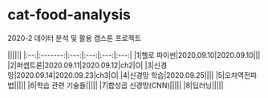 # cat-food-analysis
2020-2 데이터 분석 및 활용 캡스톤 프로젝트


||||||
|:--:|:-------:|:---:|:---:|:---:|:---:|
|1|헬로 파이썬|2020.09.10|2020.09.10|||
|2|퍼셉트론|2020.09.11|2020.09.12|ch2|O|
|3|신경망|2020.09.14|2020.09.23|ch3|O|
|4|신경망 학습|2020.09.25||||
|5|오차역전파법|||||
|6|학습 관련 기술들|||||
|7|합성곱 신경망(CNN)|||||
|8|딥러닝|||||
